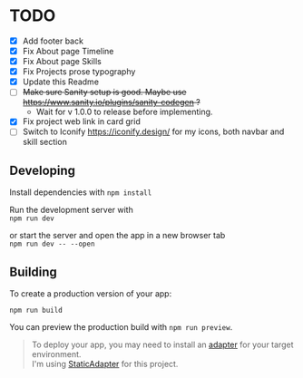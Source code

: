 # TODO

-   [x] Add footer back
-   [x] Fix About page Timeline
-   [x] Fix About page Skills
-   [x] Fix Projects prose typography
-   [x] Update this Readme
-   [ ] ~~Make sure Sanity setup is good. Maybe use https://www.sanity.io/plugins/sanity-codegen ?~~
    - Wait for v 1.0.0 to release before implementing.
-   [x] Fix project web link in card grid
-   [ ] Switch to Iconify https://iconify.design/ for my icons, both navbar and skill section

## Developing

Install dependencies with `npm install`

Run the development server with  
`npm run dev`

or start the server and open the app in a new browser tab  
`npm run dev -- --open`

## Building

To create a production version of your app:

`npm run build`

You can preview the production build with `npm run preview`.

> To deploy your app, you may need to install an [adapter](https://kit.svelte.dev/docs/adapters) for your target environment.  
> I'm using [StaticAdapter](https://kit.svelte.dev/docs/adapter-static) for this project.
